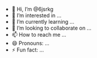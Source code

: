 - 👋 Hi, I’m @6jsrkg
- 👀 I’m interested in ...
- 🌱 I’m currently learning ...
- 💞️ I’m looking to collaborate on ...
- 📫 How to reach me ...
- 😄 Pronouns: ...
- ⚡ Fun fact: ...

<!---
6jsrkg/6jsrkg is a ✨ special ✨ repository because its `README.md` (this file) appears on your GitHub profile.
You can click the Preview link to take a look at your changes.
--->
